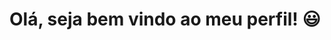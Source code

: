 # Olá, seja bem vindo ao meu perfil! 😃

<!--
- É um prazer te ver aqui 🙂
Me chamo Esheley🙂
Sou estudante da 3 série do Ensino Médio 



Here are some ideas to get you started:

- 🔭 I’m currently working on ...
- 🌱 I’m currently learning ...
- 👯 I’m looking to collaborate on ...
- 🤔 I’m looking for help with ...
- 💬 Ask me about ...
- 📫 How to reach me: ...
- 😄 Pronouns: ...
- ⚡ Fun fact: ...
-->
